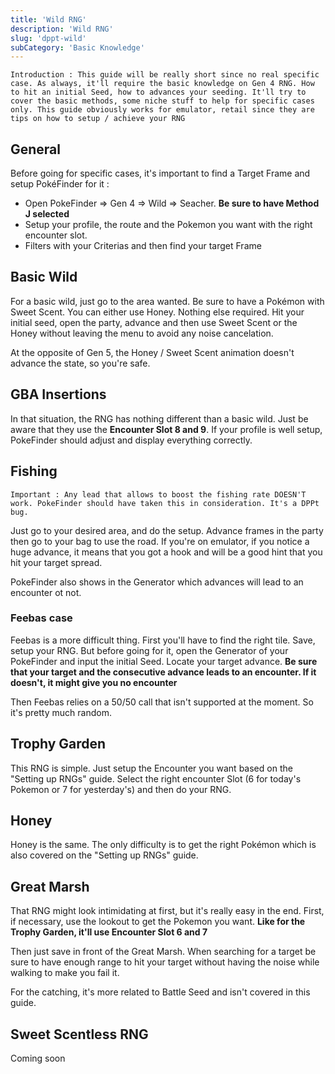 ```yaml
---
title: 'Wild RNG'
description: 'Wild RNG'
slug: 'dppt-wild'
subCategory: 'Basic Knowledge'
---
```


```
Introduction : This guide will be really short since no real specific case. As always, it'll require the basic knowledge on Gen 4 RNG. How to hit an initial Seed, how to advances your seeding. It'll try to cover the basic methods, some niche stuff to help for specific cases only. This guide obviously works for emulator, retail since they are tips on how to setup / achieve your RNG
```

## General

Before going for specific cases, it's important to find a Target Frame and setup PokéFinder for it :
* Open PokeFinder => Gen 4 => Wild => Seacher. **Be sure to have Method J selected**
* Setup your profile, the route and the Pokemon you want with the right encounter slot.
* Filters with your Criterias and then find your target Frame


## Basic Wild 

For a basic wild, just go to the area wanted. Be sure to have a Pokémon with Sweet Scent. You can either use Honey. 
Nothing else required. Hit your initial seed, open the party, advance and then use Sweet Scent or the Honey without leaving the menu to avoid any noise cancelation.

At the opposite of Gen 5, the Honey / Sweet Scent animation doesn't advance the state, so you're safe.

## GBA Insertions

In that situation, the RNG has nothing different than a basic wild. Just be aware that they use the **Encounter Slot 8 and 9**.
If your profile is well setup, PokeFinder should adjust and display everything correctly.


## Fishing

```
Important : Any lead that allows to boost the fishing rate DOESN'T work. PokeFinder should have taken this in consideration. It's a DPPt bug.
```

Just go to your desired area, and do the setup. Advance frames in the party then go to your bag to use the road. If you're on emulator, if you notice a huge advance, it means that you got a hook and will be a good hint that you hit your target spread.

PokeFinder also shows in the Generator which advances will lead to an encounter ot not.

### Feebas case

Feebas is a more difficult thing. First you'll have to find the right tile. Save, setup your RNG. But before going for it, open the Generator of your PokeFinder and input the initial Seed. Locate your target advance. **Be sure that your target and the consecutive advance leads to an encounter. If it doesn't, it might give you no encounter**

Then Feebas relies on a 50/50 call that isn't supported at the moment. So it's pretty much random.

## Trophy Garden

This RNG is simple. Just setup the Encounter you want based on the "Setting up RNGs" guide. Select the right encounter Slot (6 for today's Pokemon or 7 for yesterday's) and then do your RNG.

## Honey

Honey is the same. The only difficulty is to get the right Pokémon which is also covered on the "Setting up RNGs" guide.

## Great Marsh

That RNG might look intimidating at first, but it's really easy in the end. First, if necessary, use the lookout to get the Pokemon you want. **Like for the Trophy Garden, it'll use Encounter Slot 6 and 7**

Then just save in front of the Great Marsh. When searching for a target be sure to have enough range to hit your target without having the noise while walking to make you fail it.

For the catching, it's more related to Battle Seed and isn't covered in this guide.


## Sweet Scentless RNG

Coming soon

